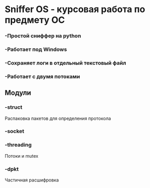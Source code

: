 # Sniffer OS - курсовая работа по предмету ОС


### -Простой сниффер на python

### -Работает под Windows

### -Сохраняет логи в отдельный текстовый файл

### -Работает с двумя потоками

## Модули

### -struct
Распаковка пакетов для определения протокола

### -socket

### -threading
Потоки и mutex

### -dpkt
Частичная расшифровка

